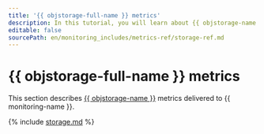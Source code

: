 ```yaml
---
title: '{{ objstorage-full-name }} metrics'
description: In this tutorial, you will learn about {{ objstorage-name }} metrics.
editable: false
sourcePath: en/monitoring_includes/metrics-ref/storage-ref.md
---
```


# {{ objstorage-full-name }} metrics

This section describes [{{ objstorage-name }}](../../storage/) metrics delivered to {{ monitoring-name }}.

{% include [storage.md](../../_includes/monitoring/metrics-ref/storage.md) %}